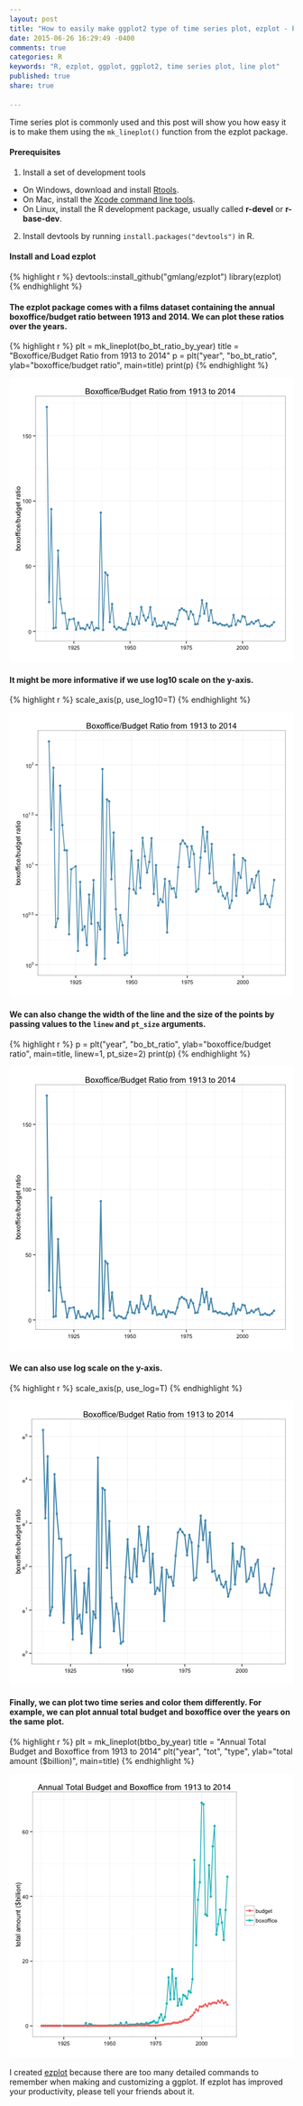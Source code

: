 ```yaml
---
layout: post
title: "How to easily make ggplot2 type of time series plot, ezplot - Part 6"
date: 2015-06-26 16:29:49 -0400
comments: true
categories: R
keywords: "R, ezplot, ggplot, ggplot2, time series plot, line plot"
published: true
share: true

---
```


Time series plot is commonly used and this post will show you how easy it is to make them using the `mk_lineplot()` function from the ezplot package. 

#### Prerequisites
1. Install a set of development tools
* On Windows, download and install [Rtools](http://cran.r-project.org/bin/windows/Rtools/). 
* On Mac, install the [Xcode command line tools](https://developer.apple.com/downloads). 
* On Linux, install the R development package, usually called **r-devel** or **r-base-dev**.
2. Install devtools by running `install.packages("devtools")` in R.

#### Install and Load ezplot

{% highlight r %}
devtools::install_github("gmlang/ezplot")
library(ezplot)
{% endhighlight %}

#### The ezplot package comes with a films dataset containing the annual boxoffice/budget ratio between 1913 and 2014. We can plot these ratios over the years. 

{% highlight r %}
plt = mk_lineplot(bo_bt_ratio_by_year)
title = "Boxoffice/Budget Ratio from 1913 to 2014"
p = plt("year", "bo_bt_ratio", ylab="boxoffice/budget ratio", main=title)
print(p)
{% endhighlight %}

![center](/../figs/2015-06-26-how-to-easily-make-ggplot2-timeseries-plot-ezplot-part6/unnamed-chunk-2-1.png) 

#### It might be more informative if we use log10 scale on the y-axis.  

{% highlight r %}
scale_axis(p, use_log10=T)
{% endhighlight %}

![center](/../figs/2015-06-26-how-to-easily-make-ggplot2-timeseries-plot-ezplot-part6/unnamed-chunk-3-1.png) 

#### We can also change the width of the line and the size of the points by passing values to the `linew` and `pt_size` arguments.

{% highlight r %}
p = plt("year", "bo_bt_ratio", ylab="boxoffice/budget ratio", main=title,
        linew=1, pt_size=2)
print(p)
{% endhighlight %}

![center](/../figs/2015-06-26-how-to-easily-make-ggplot2-timeseries-plot-ezplot-part6/unnamed-chunk-4-1.png) 

#### We can also use log scale on the y-axis.

{% highlight r %}
scale_axis(p, use_log=T)
{% endhighlight %}

![center](/../figs/2015-06-26-how-to-easily-make-ggplot2-timeseries-plot-ezplot-part6/unnamed-chunk-5-1.png) 

#### Finally, we can plot two time series and color them differently. For example, we can plot annual total budget and boxoffice over the years on the same plot.

{% highlight r %}
plt = mk_lineplot(btbo_by_year)
title = "Annual Total Budget and Boxoffice from 1913 to 2014"
plt("year", "tot", "type", ylab="total amount ($billion)", main=title)
{% endhighlight %}

![center](/../figs/2015-06-26-how-to-easily-make-ggplot2-timeseries-plot-ezplot-part6/unnamed-chunk-6-1.png) 

I created [ezplot](https://github.com/gmlang/ezplot) because there are too many detailed commands to remember when making and customizing a ggplot. If ezplot has improved your productivity, please tell your friends about it.
